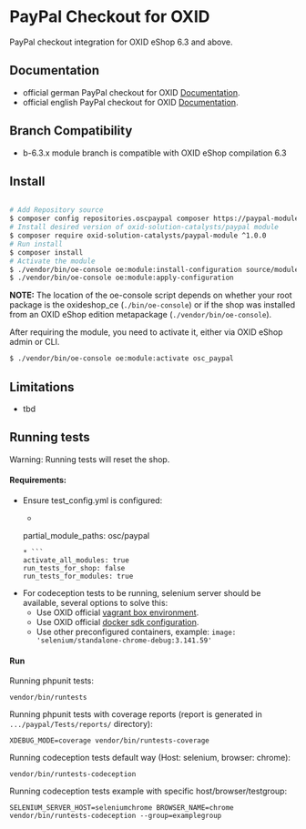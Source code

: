 # PayPal Checkout for OXID

PayPal checkout integration for OXID eShop 6.3 and above.

## Documentation

* official german PayPal checkout for OXID [Documentation](https://docs.oxid-esales.com/modules/paypal-checkout/de/latest/).
* official english PayPal checkout for OXID [Documentation](https://docs.oxid-esales.com/modules/paypal-checkout/en/latest/).

## Branch Compatibility

* b-6.3.x module branch is compatible with OXID eShop compilation 6.3

## Install

```bash

# Add Repository source
$ composer config repositories.oscpaypal composer https://paypal-module.packages.oxid-esales.com/
# Install desired version of oxid-solution-catalysts/paypal module
$ composer require oxid-solution-catalysts/paypal-module ^1.0.0
# Run install
$ composer install
# Activate the module
$ ./vendor/bin/oe-console oe:module:install-configuration source/modules/osc/paypal
$ ./vendor/bin/oe-console oe:module:apply-configuration
```

**NOTE:** The location of the oe-console script depends on whether your root package
is the oxideshop_ce (```./bin/oe-console```) or if the shop was installed from
an OXID eShop edition metapackage (```./vendor/bin/oe-console```).

After requiring the module, you need to activate it, either via OXID eShop admin or CLI.

```bash
$ ./vendor/bin/oe-console oe:module:activate osc_paypal
```

## Limitations

* tbd

## Running tests

Warning: Running tests will reset the shop.

#### Requirements:
* Ensure test_config.yml is configured:
    * ```
    partial_module_paths: osc/paypal
    ```
    * ```
    activate_all_modules: true
    run_tests_for_shop: false
    run_tests_for_modules: true
    ```
* For codeception tests to be running, selenium server should be available, several options to solve this:
    * Use OXID official [vagrant box environment](https://github.com/OXID-eSales/oxvm_eshop).
    * Use OXID official [docker sdk configuration](https://github.com/OXID-eSales/docker-eshop-sdk).
    * Use other preconfigured containers, example: ``image: 'selenium/standalone-chrome-debug:3.141.59'``

#### Run

Running phpunit tests:
```
vendor/bin/runtests
```

Running phpunit tests with coverage reports (report is generated in ``.../paypal/Tests/reports/`` directory):
```
XDEBUG_MODE=coverage vendor/bin/runtests-coverage
```

Running codeception tests default way (Host: selenium, browser: chrome):
```
vendor/bin/runtests-codeception
```

Running codeception tests example with specific host/browser/testgroup:
```
SELENIUM_SERVER_HOST=seleniumchrome BROWSER_NAME=chrome vendor/bin/runtests-codeception --group=examplegroup
```